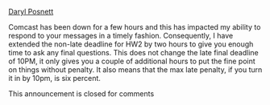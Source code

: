 [Daryl Posnett](https://csus.instructure.com/courses/93920/users/43499)

Comcast has been down for a few hours and this has impacted my ability to respond to your messages in a timely fashion. Consequently, I have extended the non-late deadline for HW2 by two hours to give you enough time to ask any final questions. This does not change the late final deadline of 10PM, it only gives you a couple of additional hours to put the fine point on things without penalty. It also means that the max late penalty, if you turn it in by 10pm, is six percent. 

This announcement is closed for comments